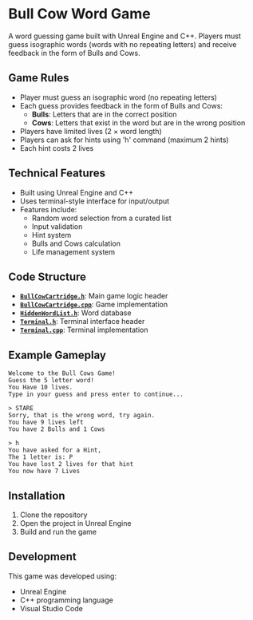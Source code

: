 # Bull Cow Word Game

A word guessing game built with Unreal Engine and C++. Players must guess isographic words (words with no repeating letters) and receive feedback in the form of Bulls and Cows.

## Game Rules

- Player must guess an isographic word (no repeating letters)
- Each guess provides feedback in the form of Bulls and Cows:
  - **Bulls**: Letters that are in the correct position
  - **Cows**: Letters that exist in the word but are in the wrong position
- Players have limited lives (2 × word length)
- Players can ask for hints using 'h' command (maximum 2 hints)
- Each hint costs 2 lives

## Technical Features

- Built using Unreal Engine and C++
- Uses terminal-style interface for input/output
- Features include:
  - Random word selection from a curated list
  - Input validation
  - Hint system
  - Bulls and Cows calculation
  - Life management system

## Code Structure

- **[`BullCowCartridge.h`](Source/BullCowGame/BullCowCartridge.h)**: Main game logic header
- **[`BullCowCartridge.cpp`](Source/BullCowGame/BullCowCartridge.cpp)**: Game implementation
- **[`HiddenWordList.h`](Source/BullCowGame/HiddenWordList.h)**: Word database
- **[`Terminal.h`](Source/BullCowGame/Console/Terminal.h)**: Terminal interface header
- **[`Terminal.cpp`](Source/BullCowGame/Console/Terminal.cpp)**: Terminal implementation

## Example Gameplay

```
Welcome to the Bull Cows Game!
Guess the 5 letter word!
You Have 10 lives.
Type in your guess and press enter to continue...

> STARE
Sorry, that is the wrong word, try again.
You have 9 lives left
You have 2 Bulls and 1 Cows

> h
You have asked for a Hint,
The 1 letter is: P
You have lost 2 lives for that hint
You now have 7 Lives
```

## Installation

1. Clone the repository
2. Open the project in Unreal Engine
3. Build and run the game

## Development

This game was developed using:
- Unreal Engine
- C++ programming language
- Visual Studio Code
